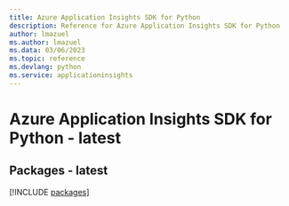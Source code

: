 ```yaml
---
title: Azure Application Insights SDK for Python
description: Reference for Azure Application Insights SDK for Python
author: lmazuel
ms.author: lmazuel
ms.data: 03/06/2023
ms.topic: reference
ms.devlang: python
ms.service: applicationinsights
---
```

# Azure Application Insights SDK for Python - latest
## Packages - latest
[!INCLUDE [packages](application-insights-index.md)]